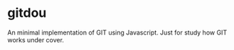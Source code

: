 # gitdou

An minimal implementation of GIT using Javascript. Just for study how GIT works under cover.